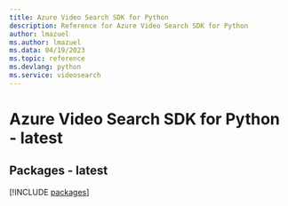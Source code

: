 ```yaml
---
title: Azure Video Search SDK for Python
description: Reference for Azure Video Search SDK for Python
author: lmazuel
ms.author: lmazuel
ms.data: 04/19/2023
ms.topic: reference
ms.devlang: python
ms.service: videosearch
---
```

# Azure Video Search SDK for Python - latest
## Packages - latest
[!INCLUDE [packages](video-search-index.md)]